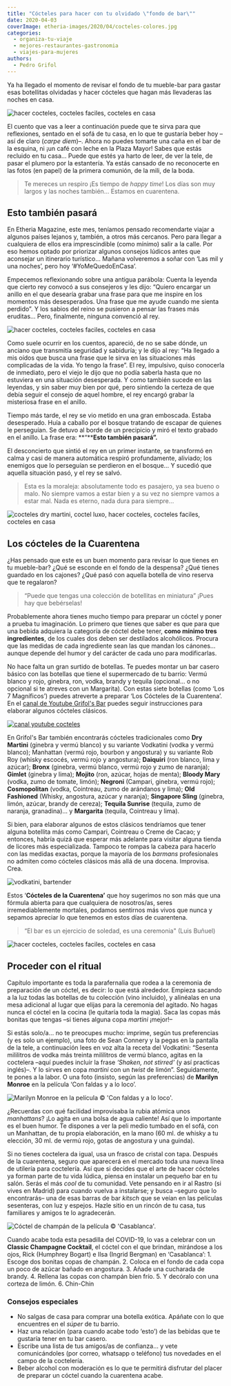 ```yaml
---
title: "Cócteles para hacer con tu olvidado \"fondo de bar\""
date: 2020-04-03
coverImage: etheria-images/2020/04/cocteles-colores.jpg
categories: 
  - organiza-tu-viaje
  - mejores-restaurantes-gastronomia
  - viajes-para-mujeres
authors: 
  - Pedro Grifol
---
```


Ya ha llegado el momento de revisar el fondo de tu mueble-bar para gastar esas 
botellitas olvidadas y hacer cócteles que hagan más llevaderas las noches en casa. 

![hacer cocteles, cocteles faciles, cocteles en casa](etheria-images/2020/04/mejores-cocteles-en-casa-900x600.jpg "Un cóctel y un buen libro, no se necesita más para pasar una tarde o una noche de cine. © Hanny Naibaho")

El cuento que vas a leer a continuación puede que te sirva para que reflexiones, sentado 
en el sofá de tu casa, en lo que te gustaría beber hoy –así de claro (_carpe diem_)–. 
Ahora no puedes tomarte una caña en el bar de la esquina, ni ¡un café con leche en la 
Plaza Mayor! Sabes que estás recluido en tu casa… Puede que estés ya harto de leer, de 
ver la tele, de pasar el plumero por la estantería. Ya estás cansado de no reconocerte 
en las fotos (en papel) de la primera comunión, de la mili, de la boda. 

> Te mereces un respiro ¡Es tiempo de _happy time_! Los días son muy largos y las noches 
> también... Estamos en cuarentena. 

## Esto también pasará

En Etheria Magazine, este mes, teníamos pensado recomendarte viajar a algunos países 
lejanos y, también, a otros más cercanos. Pero para llegar a cualquiera de ellos era 
imprescindible (como mínimo) salir a la calle. Por eso hemos optado por priorizar 
algunos consejos lúdicos antes que aconsejar un itinerario turístico… Mañana volveremos 
a soñar con ‘Las mil y una noches’, pero hoy ‘#YoMeQuedoEnCasa’. 

Empecemos reflexionando sobre una antigua parábola: Cuenta la leyenda que cierto rey 
convocó a sus consejeros y les dijo: “Quiero encargar un anillo en el que desearía 
grabar una frase para que me inspire en los momentos más desesperados. Una frase que me 
ayude cuando me sienta perdido”. Y los sabios del reino se pusieron a pensar las frases 
más eruditas… Pero, finalmente, ninguna convenció al rey. 

![hacer cocteles, cocteles faciles, cocteles en casa](etheria-images/2020/04/cocteles-colores-900x542.jpg "Atrévete a preparar uno de estos cócteles en casa.")

Como suele ocurrir en los cuentos, apareció, de no se sabe dónde, un anciano que 
transmitía seguridad y sabiduría; y le dijo al rey: “Ha llegado a mis oídos que busca 
una frase que le sirva en las situaciones más complicadas de la vida. Yo tengo la 
frase”. El rey, impulsivo, quiso conocerla de inmediato, pero el viejo le dijo que no 
podía saberla hasta que no estuviera en una situación desesperada. Y como también sucede 
en las leyendas, y sin saber muy bien por qué, pero sintiendo la certeza de que debía 
seguir el consejo de aquel hombre, el rey encargó grabar la misteriosa frase en el 
anillo. 

Tiempo más tarde, el rey se vio metido en una gran emboscada. Estaba desesperado. Huía a 
caballo por el bosque tratando de escapar de quienes le perseguían. Se detuvo al borde 
de un precipicio y miró el texto grabado en el anillo. La frase era: **“****Esto también 
pasará”.** 

El desconcierto que sintió el rey en un primer instante, se transformó en calma y casi 
de manera automática respiró profundamente, aliviado; los enemigos que lo perseguían se 
perdieron en el bosque… Y sucedió que aquella situación pasó, y el rey se salvó. 

> Esta es la moraleja: absolutamente todo es pasajero, ya sea bueno o malo. No siempre 
> vamos a estar bien y a su vez no siempre vamos a estar mal. Nada es eterno, nada dura 
> para siempre… 

![cocteles dry martini, coctel luxo, hacer cocteles, cocteles faciles, cocteles en casa](etheria-images/2020/04/dry-martini-luxo-900x643.jpg "Dry Martini y Luxo. © Pedro Grifol")

## Los cócteles de la Cuarentena

¿Has pensado que este es un buen momento para revisar lo que tienes en tu mueble-bar? 
¿Qué se esconde en el fondo de la despensa? ¿Qué tienes guardado en los cajones? ¿Qué 
pasó con aquella botella de vino reserva que te regalaron? 

> “Puede que tengas una colección de botellitas en miniatura” ¡Pues hay que bebérselas! 

Probablemente ahora tienes mucho tiempo para preparar un cóctel y poner a prueba tu 
imaginación. Lo primero que tienes que saber es que para que una bebida adquiera la 
categoría de cóctel debe tener, **como mínimo tres ingredientes**, de los cuales dos 
deben ser destilados alcohólicos. Procura que las medidas de cada ingrediente sean las 
que mandan los cánones… aunque depende del humor y del carácter de cada uno para 
modificarlas. 

No hace falta un gran surtido de botellas. Te puedes montar un bar casero básico con las 
botellas que tiene el supermercado de tu barrio: Vermú blanco y rojo, ginebra, ron, 
vodka, brandy y tequila (opcional… o no opcional si te atreves con un Margarita). Con 
estas siete botellas (como ‘Los 7 Magníficos’) puedes atreverte a preparar ‘Los Cócteles 
de la Cuarentena’. En el [canal de Youtube Grifol's 
Bar](https://www.youtube.com/channel/UCe8MEF-1HQZsq_LzGsIs8nw?view_as=subscriber) puedes 
seguir instrucciones para elaborar algunos cócteles clásicos. 

[![canal youtube cocteles](etheria-images/2020/04/youtube-grifols-bar-900x569.jpg "Canal Grifol's Bar para aprender a hacer cócteles.")](https://youtu.be/FkY00iU7f0o)

En Grifol's Bar también encontrarás cócteles tradicionales como **Dry Martini** (ginebra 
y vermú blanco) y su variante Vodkatini (vodka y vermú blanco); Manhattan (vermú rojo, 
bourbon y angostura) y su variante Rob Roy (whisky escocés, vermú rojo y angostura); 
**Daiquiri** (ron blanco, lima y azúcar); **Bronx** (ginebra, vermú blanco, vermú rojo y 
zumo de naranja); **Gimlet** (ginebra y lima); **Mojito** (ron, azúcar, hojas de menta); 
**Bloody Mary** (vodka, zumo de tomate, limón); **Negroni** (Campari, ginebra, vermú 
rojo); **Cosmopolitan** (vodka, Cointreau, zumo de arándanos y lima); **Old Fashioned** 
(Whisky, angostura, azúcar y naranja); **Singapore Sling** (ginebra, limón, azúcar, 
brandy de cereza); **Tequila Sunrise** (tequila, zumo de naranja, granadina)… y 
**Margarita** (tequila, Cointreau y lima). 

Si bien, para elaborar algunos de estos clásicos tendríamos que tener alguna botellita 
más como Campari, Cointreau o Creme de Cacao; y entonces, habría quizá que esperar más 
adelante para visitar alguna tienda de licores más especializada. Tampoco te rompas la 
cabeza para hacerlo con las medidas exactas, porque la mayoría de los _barmans_ 
profesionales no admiten como cócteles clásicos más allá de una docena. Improvisa. Crea. 

![vodkatini, bartender](etheria-images/2020/04/bartender-coctel-vodkatini-900x644.jpg "Los cócteles son bebidas de culto. A la dcha., un Vodkatini.© P.Grifol")

Estos ‘**Cócteles de la Cuarentena’** que hoy sugerimos no son más que una fórmula 
abierta para que cualquiera de nosotros/as, seres irremediablemente mortales, podamos 
sentirnos más vivos que nunca y sepamos apreciar lo que tenemos en estos días de 
cuarentena. 

> “El bar es un ejercicio de soledad, es una ceremonia" (Luis Buñuel) 

![hacer cocteles, cocteles faciles, cocteles en casa](etheria-images/2020/04/coctel-manhattan-900x633.jpg "Improvisa con las bebidas que tengas. Manhattan (Izq.). © P. Grifol")

## Proceder con el ritual

Capítulo importante es toda la parafernalia que rodea a la ceremonia de preparación de 
un cóctel, es decir: lo que está alrededor. Empieza sacando a la luz todas las botellas 
de tu colección (vino incluido), y alinéalas en una mesa adicional al lugar que elijas 
para la ceremonia del agitado. No hagas nunca el cóctel en la cocina (le quitaría toda 
la magia). Saca las copas más bonitas que tengas –si tienes alguna copa _martini_ 
¡mejor!– 

Si estás solo/a… no te preocupes mucho: imprime, según tus preferencias (y es solo un 
ejemplo), una foto de Sean Connery y la pegas en la pantalla de la tele, a continuación 
lees en voz alta la receta del Vodkatini: “Sesenta mililitros de vodka más treinta 
mililitros de vermú blanco, agitas en la coctelera –aquí puedes incluir la frase 
_‘Shaken, not stirred’_ (y así practicas inglés)–. Y lo sirves en copa _martini_ con un 
_twist_ de limón”. Seguidamente, te pones a la labor. O una foto (insisto, según las 
preferencias) de **Marilyn Monroe** en la película ‘Con faldas y a lo loco’. 

![Marilyn Monroe en la película © 'Con faldas y a lo loco'.](etheria-images/2020/04/Marilyn-Monroe-en-Con-faldas-y-a-lo-loco-900x609.jpg "Marilyn Monroe en la película © 'Con faldas y a lo loco'.")

¿Recuerdas con qué facilidad improvisaba la rubia atómica unos _manhattans_? ¡Lo agita 
en una bolsa de agua caliente! Así que lo importante es el buen humor. Te dispones a ver 
la peli medio tumbado en el sofá, con un Manhattan, de tu propia elaboración, en la mano 
(60 ml. de whisky a tu elección, 30 ml. de vermú rojo, gotas de angostura y una guinda). 

Si no tienes coctelera da igual, usa un frasco de cristal con tapa. Después de la 
cuarentena, seguro que aparecerá en el mercado toda una nueva línea de utilería para 
coctelería. Así que si decides que el arte de hacer cócteles ya forman parte de tu vida 
lúdica, piensa en instalar un pequeño bar en tu salón. Serás el más _cool_ de tu 
comunidad. Vete pensando en ir al Rastro (si vives en Madrid) para cuando vuelva a 
instalarse; y busca –seguro que lo encontrarás– una de esas barras de bar _kitsch_ que 
se veían en las películas sesenteras, con luz y espejos. Hazle sitio en un rincón de tu 
casa, tus familiares y amigos te lo agradecerán. 

![Cóctel de champán de la película © 'Casablanca'.](etheria-images/2020/04/Coctel-de-Champan-Casablanca-900x644.jpg "Cóctel de champán de la película © 'Casablanca'.")

Cuando acabe toda esta pesadilla del COVID-19, lo vas a celebrar con un **Classic 
Champagne Cocktail**, el cóctel con el que brindan, mirándose a los ojos, Rick (Humphrey 
Bogart) e Ilsa (Ingrid Bergman) en ‘Casablanca’: 1\. Escoge dos bonitas copas de 
champán. 2\. Coloca en el fondo de cada copa un poco de azúcar bañado en angostura. 3\. 
Añade una cucharada de brandy. 4\. Rellena las copas con champán bien frío. 5\. Y 
decóralo con una corteza de limón. 6\. Chin-Chin 

### Consejos especiales

- No salgas de casa para comprar una botella exótica. Apáñate con lo que encuentres en el _súper_ de tu barrio.
- Haz una relación (para cuando acabe todo ‘esto’) de las bebidas que te gustaría tener en tu bar casero.
- Escribe una lista de tus amigos/as de confianza… y vete comunicándoles (por correo, whatsapp o teléfono) tus novedades en el campo de la coctelería.
- Beber alcohol con moderación es lo que te permitirá disfrutar del placer de preparar un cóctel cuando la cuarentena acabe.
